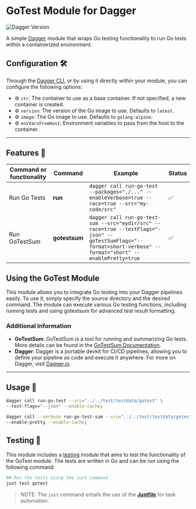 # GoTest Module for Dagger

![Dagger Version](https://img.shields.io/badge/dagger%20version-%3E=0.10.0-0f0f19.svg?style=flat-square)

A simple [Dagger](https://dagger.io) module that wraps Go testing functionality to run Go tests within a containerized environment.

## Configuration 🛠️

Through the [Dagger CLI](https://docs.dagger.io/cli/465058/install), or by using it directly within your module, you can configure the following options:

* ⚙️ `ctr`: The container to use as a base container. If not specified, a new container is created.
* ⚙️ `version`: The version of the Go image to use. Defaults to `latest`.
* ⚙️ `image`: The Go image to use. Defaults to `golang:alpine`.
* ⚙️ `envVarsFromHost`: Environment variables to pass from the host to the container.

---

## Features 🎨

| Command or functionality           | Command       | Example                                                                                                                                                        | Status |
|------------------------------------|---------------|----------------------------------------------------------------------------------------------------------------------------------------------------------------|--------|
| Run Go Tests                       | **run**       | `dagger call run-go-test --packages="./..." --enableVerbose=true --race=true --src="my-code/src"`                                                              | ✅      |
| Run GoTestSum                      | **gotestsum** | `dagger call run-go-test-sum --src="mydir/src" --race=true --testFlags="-json" --goTestSumFlags="--format=short-verbose" --format="short" --enablePretty=true` | ✅      |


## Using the GoTest Module

This module allows you to integrate Go testing into your Dagger pipelines easily. To use it, simply specify the source directory and the desired command. The module can execute various Go testing functions, including running tests and using gotestsum for advanced test result formatting.

### Additional Information

* **GoTestSum**: GoTestSum is a tool for running and summarizing Go tests. More details can be found in the [GoTestSum Documentation](https://github.com/gotestyourself/gotestsum).
* **Dagger**: Dagger is a portable devkit for CI/CD pipelines, allowing you to define your pipeline as code and execute it anywhere. For more on Dagger, visit [Dagger.io](https://dagger.io).

---

## Usage 🚀

  ```bash
  dagger call run-go-test --src="../../test/testdata/gotest" \
--test-flags="--json" --enable-cache;

 dagger call --verbose run-go-test-sum --src="../../test/testdata/gotest" \
--enable-pretty --enable-cache;
```

## Testing 🧪
This module includes a [testing](./tests) module that aims to test the functionality of the GoTest module. The tests are written in Go and can be run using the following command:

```bash
## Run the tests using the just command
just test gotest
```
>NOTE: The `just` command entails the use of the [**Justfile**](https://just.systems) for task automation.
